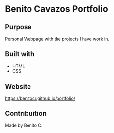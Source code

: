 # Benito Cavazos Portfolio

## Purpose
Personal Webpage with the projects I have work in.

## Built with
* HTML
* CSS

## Website
https://benitocr.github.io/portfolio/

## Contribuition
Made by Benito C.
